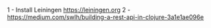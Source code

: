 1 - Install Leiningen https://leiningen.org
2 - https://medium.com/swlh/building-a-rest-api-in-clojure-3a1e1ae096e